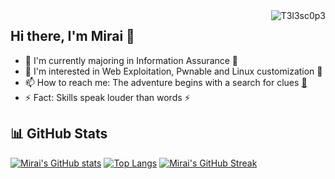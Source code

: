 <img src="https://komarev.com/ghpvc/?username=T3l3sc0p3&color=628FDA&style=flat&label=Profile+Views" align="right" alt="T3l3sc0p3">

## Hi there, I'm Mirai 👋

- 🔭 I'm currently majoring in Information Assurance 🔭
- 🌱 I'm interested in Web Exploitation, Pwnable and Linux customization 🌱
- 📫 How to reach me: The adventure begins with a search for clues [:triangular_flag_on_post:](https://tinyurl.com/mirai-info-hint)
- ⚡ Fact: Skills speak louder than words ⚡

## 📊 GitHub Stats
[![Mirai's GitHub stats](https://github-readme-stats.vercel.app/api?username=T3l3sc0p3&show_icons=true&hide_border=true&theme=tokyonight)](https://github.com/T3l3sc0p3?tab=repositories)
[![Top Langs](https://github-readme-stats.vercel.app/api/top-langs/?username=T3l3sc0p3&layout=compact&hide_border=true&theme=tokyonight)](https://github.com/T3l3sc0p3)
[![Mirai's GitHub Streak](https://streak-stats.demolab.com/?user=T3l3sc0p3&theme=tokyonight&hide_border=true)](https://git.io/streak-stats)
